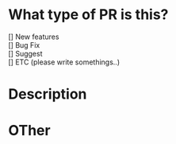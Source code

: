 # What type of PR is this?
[] New features  
[] Bug Fix  
[] Suggest  
[] ETC (please write somethings..)

# Description

# OTher

